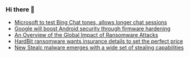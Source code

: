 ### Hi there 👋

<!--START_SECTION:feed-->
* [Microsoft to test Bing Chat tones, allows longer chat sessions](https://www.bleepingcomputer.com/news/microsoft/microsoft-to-test-bing-chat-tones-allows-longer-chat-sessions/)
* [Google will boost Android security through firmware hardening](https://www.bleepingcomputer.com/news/security/google-will-boost-android-security-through-firmware-hardening/)
* [An Overview of the Global Impact of Ransomware Attacks](https://www.bleepingcomputer.com/news/security/an-overview-of-the-global-impact-of-ransomware-attacks/)
* [HardBit ransomware wants insurance details to set the perfect price](https://www.bleepingcomputer.com/news/security/hardbit-ransomware-wants-insurance-details-to-set-the-perfect-price/)
* [New Stealc malware emerges with a wide set of stealing capabilities](https://www.bleepingcomputer.com/news/security/new-stealc-malware-emerges-with-a-wide-set-of-stealing-capabilities/)
<!--END_SECTION:feed-->

<!--
**frankenk/frankenk** is a ✨ _special_ ✨ repository because its `README.md` (this file) appears on your GitHub profile.

Here are some ideas to get you started:

- 🔭 I’m currently working on ...
- 🌱 I’m currently learning ...
- 👯 I’m looking to collaborate on ...
- 🤔 I’m looking for help with ...
- 💬 Ask me about ...
- 📫 How to reach me: ...
- 😄 Pronouns: ...
- ⚡ Fun fact: ...
-->



